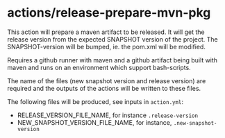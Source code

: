 # actions/release-prepare-mvn-pkg

This action will prepare a maven artifact to be released. It will get the
release version from the expected SNAPSHOT version of the project. The
SNAPSHOT-version will be bumped, ie. the pom.xml will be modified.

Requires a github runner with maven and a github artifact being built
with maven and runs on an environment which support bash-scripts.

The name of the files (new snapshot version and release version) are
required and the outputs of the actions will be written to these files.

The following files will be produced, see inputs in `action.yml`:
- RELEASE_VERSION_FILE_NAME, for instance `.release-version`
- NEW_SNAPSHOT_VERSION_FILE_NAME, for instance, `.new-snapshot-version`
